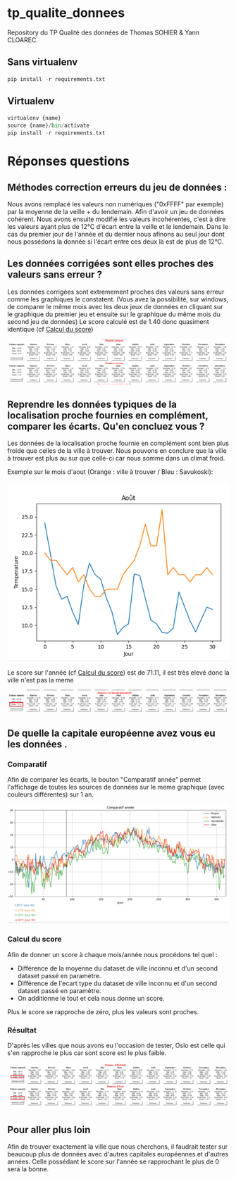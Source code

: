 # tp_qualite_donnees

Repository du TP Qualité des données de Thomas SOHIER & Yann CLOAREC.

## Sans virtualenv

```py
pip install -r requirements.txt
```

## Virtualenv

```py
virtualenv {name}
source {name}/bin/activate
pip install -r requirements.txt
```

# Réponses questions 
## Méthodes correction erreurs du jeu de données :

Nous avons remplacé les valeurs non numériques ("0xFFFF" par exemple) par la moyenne de la veille + du lendemain. Afin d'avoir un jeu de données cohérent. 
Nous avons ensuite modifié les valeurs incohérentes, c'est à dire les valeurs ayant plus de 12°C d'écart entre la veille et le lendemain. Dans le cas du premier jour de l'année et du dernier nous afinons au seul jour dont nous possédons la donnée si l'écart entre ces deux là est de plus de 12°C.

## Les données corrigées sont elles proches des valeurs sans erreur ?

Les données corrigées sont extremement proches des valeurs sans erreur comme les graphiques le constatent. (Vous avez la possibilité, sur windows, de comparer le même mois avec les deux jeux de données en cliquant sur le graphique du premier jeu et ensuite sur le graphique du même mois du second jeu de données)
Le score calculé est de 1.40 donc quasiment identique (cf [Calcul du score](###calcul-du-score))

![donnee-corrigees](assets/donnees-corrigees.PNG)


## Reprendre les données typiques de la localisation proche fournies en complément, comparer les écarts. Qu'en concluez vous ?

Les données de la localisation proche fournie en complément sont bien plus froide que celles de la ville à trouver. Nous pouvons en conclure que la ville à trouver est plus au sur que celle-ci car nous somme dans un climat froid.

Exemple sur le mois d'aout (Orange : ville à trouver / Bleu : Savukoski):

![aout](assets/aout.PNG)

Le score sur l'année (cf [Calcul du score](###calcul-du-score)) est de 71.11, il est très elevé donc la ville n'est pas la meme

![savukoski](assets/savukoski.PNG)


## De quelle la capitale européenne avez vous eu les données .
### Comparatif

Afin de comparer les écarts, le bouton "Comparatif année" permet l'affichage de toutes les sources de données sur le meme graphique (avec couleurs différentes) sur 1 an.

![comparatif](assets/comparatif-annee.PNG)

### Calcul du score

Afin de donner un score à chaque mois/année nous procédons tel quel :
- Différence de la moyenne du dataset de ville inconnu et d'un second dataset passé en paramètre.
- Différence de l'ecart type du dataset de ville inconnu et d'un second dataset passé en paramètre.
- On additionne le tout et cela nous donne un score.

Plus le score se rapproche de zéro, plus les valeurs sont proches.

### Résultat
D'après les villes que nous avons eu l'occasion de tester, Oslo est celle qui s'en rapproche le plus car sont score est le plus faible.

![Helsinki](assets/helsinki-Oslo.PNG)

## Pour aller plus loin

Afin de trouver exactement la ville que nous cherchons, il faudrait tester sur beaucoup plus de données avec d'autres capitales européennes et d'autres années. Celle possédant le score sur l'année se rapprochant le plus de 0 sera la bonne. 